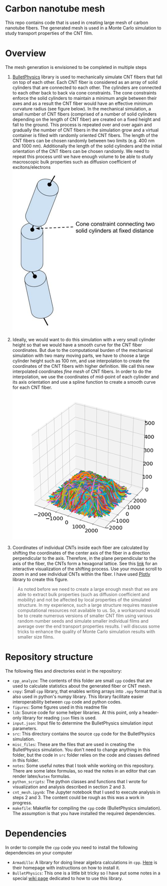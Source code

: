 # Carbon nanotube mesh

This repo contains code that is used in creating large mesh of carbon nanotube fibers. The generated mesh is used in a Monte Carlo simulation to study transport properties of the CNT film. 

# Overview
The mesh generation is envisioned to be completed in multiple steps

1. [BulletPhysics](https://github.com/bulletphysics/bullet3) library is used to mechanically simulate CNT fibers that fall on top of each other. Each CNT fiber is considered as an array of solid cylinders that are connected to each other. The cylinders are connected to each other back to back via cone constraints. The cone constraints enforce the solid cylinders to maintain a minimum angle between their axes and as a result the CNT fiber would have an effective minimum curvature radius (see figure below). In the mechanical simulation, a small number of CNT fibers (comprised of a number of solid cylinders depending on the length of CNT fiber) are created on a fixed height and fall to the ground. This process is repeated over and over again and gradually the number of CNT fibers in the simulation grow and a virtual container is filled with randomly oriented CNT fibers. The length of the CNT fibers can be chosen randomly between two limits (e.g. 400 nm and 1000 nm). Additionally the length of the solid cylinders and the initial orientation of the CNT fibers can be chosen randomly. We need to repeat this process until we have enough volume to be able to study macroscopic bulk properties such as diffusion coefficient of excitons/electrons<br>
![schematic](./figures/CNT_mesh_schematics.jpg)

2. Ideally, we would want to do this simulation with a very small cylinder height so that we would have a smooth curve for the CNT fiber coordinates. But due to the computational burden of the mechanical simulation with two many moving parts, we have to choose a large cylinder height such as 100 nm, and use interpolation to create the coordinates of the CNT fibers with higher definition. We call this new interpolated coordinates *fine mesh* of CNT fibers. In order to do the interpolation, we use the coordinates of mid-point of each cylinder and its axis orientation and use a spline function to create a smooth curve for each CNT fiber. <br> ![Fine CNT fiber mesh](./figures/fine_CNT_fiber_mesh.png)

3. Coordinates of individual CNTs inside each fiber are calculated by shifting the coordinates of the center axis of the fiber in a direction perpendicular to the axis. Therefore, in the plane perpendicular to the axis of the fiber, the CNTs form a hexagonal lattice. See this [link](http://htmlpreview.github.io/?https://github.com/amirhosseindavoody/carbon_nanotube_mesh/blob/cone_constraint/figures/single_fiber_with_individual_CNTs.html) for an interactive visualization of the shifting process. Use your mouse scroll to zoom in and see individual CNTs within the fiber. I have used [Plotly](https://plot.ly/python/) library to create this figure.

> As noted before we need to create a large enough mesh that we are able to extract bulk properties (such as diffusion coefficient and mobility) and not be affected by local properties of the simulated structure. In my experience, such a large structure requires massive computational resources not available to us. So, a workaround would be to create numerous versions of smaller CNT film using various random number seeds and simulate  smaller individual films and average over the end transport properties results. I will discuss some tricks to enhance the quality of Monte Carlo simulation results with smaller size films.

# Repository structure

The following files and directories exist in the repository:
- `cpp_analyze`: The contents of this folder are small `cpp` codes that are used to calculate statistics about the generated fiber or CNT mesh.
- `cnpy`: Small `cpp` library, that enables writing arrays into `.npy` format that is also used in python's numpy library. This library facilitate easier interoperability between `cpp` code and python codes.
- `figures`: Some figures used in this readme file
- `lib`: Source code for some helper libraries. At this point, only a header-only library for reading `json` files is used.
- `input.json`: Input file to determine the BulletPhysics simulation input parameters.
- `src`: This directory contains the source `cpp` code for the BulletPhysics simulation. 
- `misc_files`: These are the files that are used in creating the BulletPhysics simulation. You don't need to change anything in this folder, but the code in `src` folder relies on the code and classes defined in this folder.
- `notes`: Some useful notes that I took while working on this repository. There are some latex formulas, so read the notes in an editor that can render latex/`katex` formulas.
- `python_scripts`: The python classes and functions that I wrote for visualization and analysis described in section 2 and 3.
- `cnt_mesh.ipynb`: The Jupyter notebook that I used to execute analysis in steps 2 and 3. The content could be rough as this was a work in progress.
- `makefile`: Makefile for compiling the `cpp` code (BulletPhysics simulation). The assumption is that you have installed the required dependencies.

# Dependencies
In order to compile the `cpp` code you need to install the following dependencies on your computer
- `Armadillo`: A library for doing linear algebra calculations in `cpp`. [Here](http://arma.sourceforge.net/) is their homepage with instructions on how to install it.
- `BulletPhysics`: This one is a little bit tricky so I have put some notes in a special [wiki page](https://github.com/amirhosseindavoody/carbon_nanotube_mesh/wiki) dedicated to how to use this library.